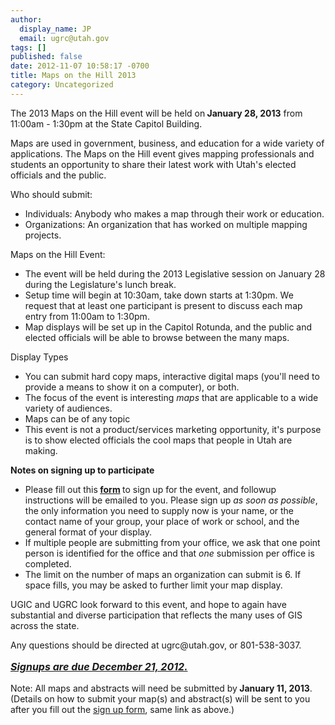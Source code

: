 ```yaml
---
author:
  display_name: JP
  email: ugrc@utah.gov
tags: []
published: false
date: 2012-11-07 10:58:17 -0700
title: Maps on the Hill 2013
category: Uncategorized
---
```


<p>The 2013 Maps on the Hill event will be held on<strong> January 28, 2013</strong> from 11:00am - 1:30pm at the State Capitol Building.</p>
<p>Maps are used in government, business, and education for a wide variety of applications. The Maps on the Hill event gives mapping professionals and students an opportunity to share their latest work with Utah's elected officials and the public.</p>
<p>Who should submit:</p>
<ul>
<li>Individuals: Anybody who makes a map through their work or education.</li>
<li>Organizations: An organization that has worked on multiple mapping projects.</li>
</ul>
<p>Maps on the Hill Event:</p>
<ul>
<li>The event will be held during the 2013 Legislative session on January 28 during the Legislature's lunch break.</li>
<li>Setup time will begin at 10:30am, take down starts at 1:30pm. We request that at least one participant is present to discuss each map entry from 11:00am to 1:30pm.</li>
<li>Map displays will be set up in the Capitol Rotunda, and the public and elected officials will be able to browse between the many maps.</li>
</ul>
<p>Display Types</p>
<ul>
<li>You can submit hard copy maps, interactive digital maps (you'll need to provide a means to show it on a computer), or both.</li>
<li>The focus of the event is interesting <em>maps</em> that are applicable to a wide variety of audiences.</li>
<li>Maps can be of any topic</li>
<li>This event is not a product/services marketing opportunity, it's purpose is to show elected officials the cool maps that people in Utah are making.</li>
</ul>
<p><strong>Notes on signing up to participate</strong></p>
<ul>
<li>Please fill out this<strong> <a href="https://docs.google.com/a/utah.gov/spreadsheet/viewform?formkey=dDRuMzktTHZkWTNCOGVqTEJDbjZCSUE6MQ#gid=0" target="_blank" rel="noopener">form</a> </strong>to sign up for the event, and followup instructions will be emailed to you. Please sign up <em>as soon as possible</em>, the only information you need to supply now is your name, or the contact name of your group, your place of work or school, and the general format of your display.</li>
<li>If multiple people are submitting from your office, we ask that one point person is identified for the office and that <em>one</em> submission per office is completed.</li>
<li>The limit on the number of maps an organization can submit is 6. If space fills, you may be asked to further limit your map display.</li>
</ul>
<p>UGIC and UGRC look forward to this event, and hope to again have substantial and diverse participation that reflects the many uses of GIS across the state.</p>
<p>Any questions should be directed at  ugrc@utah.gov, or 801-538-3037.</p>
<p style="font-size: 16px;"><a href="https://docs.google.com/a/utah.gov/spreadsheet/viewform?formkey=dDRuMzktTHZkWTNCOGVqTEJDbjZCSUE6MQ#gid=0" target="_blank" rel="noopener"><em><strong>Signups are due December 21, 2012.</strong></em></a></p>
<p>Note: All maps and abstracts will need be submitted by<strong> January 11, 2013</strong>. (Details on how to submit your map(s) and abstract(s) will be sent to you after you fill out the <a href="https://docs.google.com/a/utah.gov/spreadsheet/viewform?formkey=dDRuMzktTHZkWTNCOGVqTEJDbjZCSUE6MQ#gid=0" target="_blank" rel="noopener">sign up form</a>, same link as above.)</p>
